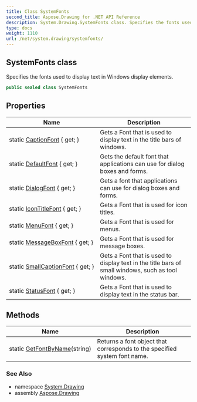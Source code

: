 ```yaml
---
title: Class SystemFonts
second_title: Aspose.Drawing for .NET API Reference
description: System.Drawing.SystemFonts class. Specifies the fonts used to display text in Windows display elements
type: docs
weight: 1110
url: /net/system.drawing/systemfonts/
---
```

## SystemFonts class

Specifies the fonts used to display text in Windows display elements.

```csharp
public sealed class SystemFonts
```

## Properties

| Name | Description |
| --- | --- |
| static [CaptionFont](../../system.drawing/systemfonts/captionfont/) { get; } | Gets a Font that is used to display text in the title bars of windows. |
| static [DefaultFont](../../system.drawing/systemfonts/defaultfont/) { get; } | Gets the default font that applications can use for dialog boxes and forms. |
| static [DialogFont](../../system.drawing/systemfonts/dialogfont/) { get; } | Gets a font that applications can use for dialog boxes and forms. |
| static [IconTitleFont](../../system.drawing/systemfonts/icontitlefont/) { get; } | Gets a Font that is used for icon titles. |
| static [MenuFont](../../system.drawing/systemfonts/menufont/) { get; } | Gets a Font that is used for menus. |
| static [MessageBoxFont](../../system.drawing/systemfonts/messageboxfont/) { get; } | Gets a Font that is used for message boxes. |
| static [SmallCaptionFont](../../system.drawing/systemfonts/smallcaptionfont/) { get; } | Gets a Font that is used to display text in the title bars of small windows, such as tool windows. |
| static [StatusFont](../../system.drawing/systemfonts/statusfont/) { get; } | Gets a Font that is used to display text in the status bar. |

## Methods

| Name | Description |
| --- | --- |
| static [GetFontByName](../../system.drawing/systemfonts/getfontbyname/)(string) | Returns a font object that corresponds to the specified system font name. |

### See Also

* namespace [System.Drawing](../../system.drawing/)
* assembly [Aspose.Drawing](../../)


